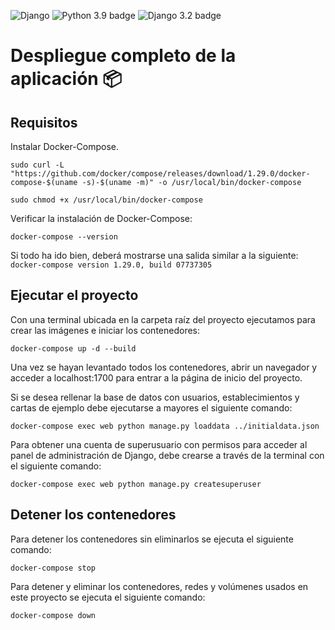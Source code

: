 ![Django](https://files.realpython.com/media/Get-Started-With-Django_Watermarked.15a1e05597bc.jpg)
![Python 3.9 badge](https://img.shields.io/badge/python-3.9-brightgreen)
![Django 3.2 badge](https://img.shields.io/badge/django-3.2-brightgreen)

# Despliegue completo de la aplicación 📦

## Requisitos

Instalar Docker-Compose.

```
sudo curl -L "https://github.com/docker/compose/releases/download/1.29.0/docker-compose-$(uname -s)-$(uname -m)" -o /usr/local/bin/docker-compose

sudo chmod +x /usr/local/bin/docker-compose
```

Verificar la instalación de Docker-Compose:

```
docker-compose --version
```

Si todo ha ido bien, deberá mostrarse una salida similar a la siguiente: `docker-compose version 1.29.0, build 07737305`

## Ejecutar el proyecto

Con una terminal ubicada en la carpeta raíz del proyecto ejecutamos para crear las imágenes e iniciar los contenedores:

```
docker-compose up -d --build
```

Una vez se hayan levantado todos los contenedores, abrir un navegador y acceder a localhost:1700 para entrar a la página de inicio del proyecto.

Si se desea rellenar la base de datos con usuarios, establecimientos y cartas de ejemplo debe ejecutarse a mayores el siguiente comando:

```
docker-compose exec web python manage.py loaddata ../initialdata.json
```

Para obtener una cuenta de superusuario con permisos para acceder al panel de administración de Django, debe crearse a través de la terminal con el siguiente comando:

```
docker-compose exec web python manage.py createsuperuser
```

## Detener los contenedores

Para detener los contenedores sin eliminarlos se ejecuta el siguiente comando:

```
docker-compose stop
```

Para detener y eliminar los contenedores, redes y volúmenes usados en este proyecto se ejecuta el siguiente comando:

```
docker-compose down
```